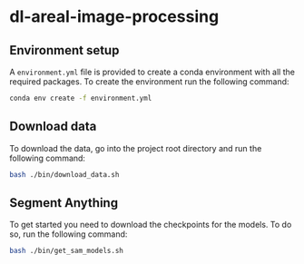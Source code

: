 # dl-areal-image-processing

## Environment setup

A `environment.yml` file is provided to create a conda environment with all the required packages. To create the environment run the following command:

```bash
conda env create -f environment.yml
```

## Download data

To download the data, go into the project root directory and run the following command:

```bash
bash ./bin/download_data.sh
```

## Segment Anything

To get started you need to download the checkpoints for the models. To do so, run the following command:

```bash
bash ./bin/get_sam_models.sh
```

